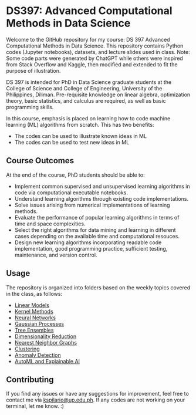 # DS397: Advanced Computational Methods in Data Science

Welcome to the GitHub repository for my course: DS 397 Advanced Computational Methods in Data Science. This repository contains Python codes (Jupyter notebooks), datasets, and lecture slides used in class. Note: Some code parts were generated by ChatGPT while others were inspired from Stack Overflow and Kaggle, then modified and extended to fit the purpose of illustration.

DS 397 is intended for PhD in Data Science graduate students at the College of Science and College of Engineering, University of the Philippines, Diliman. Pre-requisite knowledge on linear algebra, optimization theory, basic statistics, and calculus are required, as well as basic programming skills.

In this course, emphasis is placed on learning how to code machine learning (ML) algorithms from scratch. This has two benefits:
- The codes can be used to illustrate known ideas in ML
- The codes can be used to test new ideas in ML

## Course Outcomes
At the end of the course, PhD students should be able to: 
- Implement common supervised and unsupervised learning algorithms in code via computational executable notebooks.
- Understand learning algorithms through existing code implementations.
- Solve issues arising from numerical implementations of learning methods.
- Evaluate the performance of popular learning algorithms in terms of time and space complexities.
- Select the right algorithms for data mining and learning in different cases depending on the available time and computational resouces.
- Design new learning algorithms incorporating readable code implementation, good programming practice, sufficient testing, maintenance, and version control.

## Usage
The repository is organized into folders based on the weekly topics covered in the class, as follows:
- [Linear Models](/Linear_Models)
- [Kernel Methods](/Kernel_Methods)
- [Neural Networks](/Neural_Networks)
- [Gaussian Processes](/Gaussian_Processes)
- [Tree Ensembles](/Tree_Ensembles)
- [Dimensionality Reduction](/Dim_Reduce)
- [Nearest Neighbor Graphs](/Nearest_Neighbor)
- [Clustering](/Clustering)
- [Anomaly Detection](/Anomaly_Detection)
- [AutoML and Explainable AI](/AutoML_XAI)

## Contributing
If you find any issues or have any suggestions for improvement, feel free to contact me via kspilario@up.edu.ph. If any codes are not working on your terminal, let me know. :)
